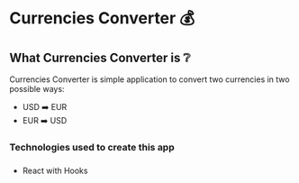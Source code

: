 # Currencies Converter :moneybag:

###

## What Currencies Converter is :grey_question:

Currencies Converter is simple application to convert two currencies in two possible ways:

- USD :arrow_right: EUR
- EUR :arrow_right: USD

###

### Technologies used to create this app

###

- React with Hooks
